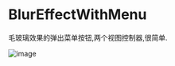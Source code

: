 # BlurEffectWithMenu
毛玻璃效果的弹出菜单按钮,两个视图控制器,很简单.

![image](https://github.com/FTCcheV/BlurEffectWithMenu-Demo/blob/master/BlurEffectWithMenu/BlurEffectWithMenu/%E6%AF%9B%E7%8E%BB%E7%92%83%E8%8F%9C%E5%8D%95.gif)
